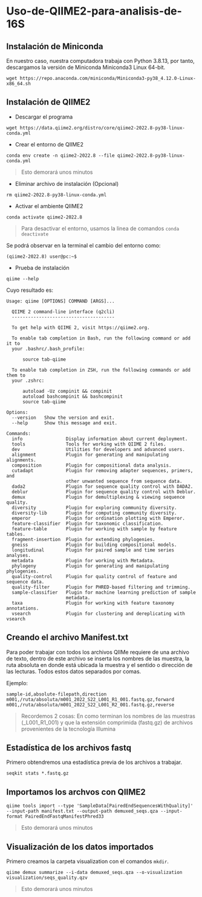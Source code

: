 # Uso-de-QIIME2-para-analisis-de-16S

## Instalación de Miniconda

En nuestro caso, nuestra computadora trabaja con Python 3.8.13, por tanto, descargamos la versión de Miniconda Miniconda3 Linux 64-bit.

```
wget https://repo.anaconda.com/miniconda/Miniconda3-py38_4.12.0-Linux-x86_64.sh
```

## Instalación de QIIME2

* Descargar el programa

```
wget https://data.qiime2.org/distro/core/qiime2-2022.8-py38-linux-conda.yml
```

* Crear el entorno de QIIME2

```
conda env create -n qiime2-2022.8 --file qiime2-2022.8-py38-linux-conda.yml
```

> Esto demorará unos minutos 

* Eliminar archivo de instalación (Opcional) 

```
rm qiime2-2022.8-py38-linux-conda.yml
```

* Activar el ambiente QIIME2

```
conda activate qiime2-2022.8
```

> Para desactivar el entorno, usamos la linea de comandos `conda deactivate`

Se podrá observar en la terminal el cambio del entorno como:

```
(qiime2-2022.8) user@pc:~$
```

* Prueba de instalación 

```
qiime --help
```

Cuyo resultado es: 

```
Usage: qiime [OPTIONS] COMMAND [ARGS]...

  QIIME 2 command-line interface (q2cli)
  --------------------------------------

  To get help with QIIME 2, visit https://qiime2.org.

  To enable tab completion in Bash, run the following command or add it to
  your .bashrc/.bash_profile:

      source tab-qiime

  To enable tab completion in ZSH, run the following commands or add them to
  your .zshrc:

      autoload -Uz compinit && compinit
      autoload bashcompinit && bashcompinit
      source tab-qiime

Options:
  --version   Show the version and exit.
  --help      Show this message and exit.

Commands:
  info                Display information about current deployment.
  tools               Tools for working with QIIME 2 files.
  dev                 Utilities for developers and advanced users.
  alignment           Plugin for generating and manipulating alignments.
  composition         Plugin for compositional data analysis.
  cutadapt            Plugin for removing adapter sequences, primers, and
                      other unwanted sequence from sequence data.
  dada2               Plugin for sequence quality control with DADA2.
  deblur              Plugin for sequence quality control with Deblur.
  demux               Plugin for demultiplexing & viewing sequence quality.
  diversity           Plugin for exploring community diversity.
  diversity-lib       Plugin for computing community diversity.
  emperor             Plugin for ordination plotting with Emperor.
  feature-classifier  Plugin for taxonomic classification.
  feature-table       Plugin for working with sample by feature tables.
  fragment-insertion  Plugin for extending phylogenies.
  gneiss              Plugin for building compositional models.
  longitudinal        Plugin for paired sample and time series analyses.
  metadata            Plugin for working with Metadata.
  phylogeny           Plugin for generating and manipulating phylogenies.
  quality-control     Plugin for quality control of feature and sequence data.
  quality-filter      Plugin for PHRED-based filtering and trimming.
  sample-classifier   Plugin for machine learning prediction of sample
                      metadata.
  taxa                Plugin for working with feature taxonomy annotations.
  vsearch             Plugin for clustering and dereplicating with vsearch
```

## Creando el archivo Manifest.txt 

Para poder trabajar con todos los archivos QIIMe requiere de una archivo de texto, dentro de este archivo se inserta los nombres de las muestra, la ruta absoluta en donde está ubicada la muestra y el sentido o dirección de las lecturas. Todos estos datos separados por comas. 

Ejemplo:

```
sample-id,absolute-filepath,direction
m001,/ruta/absoluta/m001_2022_S22_L001_R1_001.fastq.gz,forward
m001,/ruta/absoluta/m001_2022_S22_L001_R2_001.fastq.gz,reverse
```

> Recordemos 2 cosas: En como terminan los nombres de las muestras (_L001_R1_001) y que la extensión comprimida (fastq.gz) de archivos provenientes de la tecnología Illumina

## Estadística de los archivos fastq

Primero obtendremos una estadística previa de los archivos a trabajar.

```
seqkit stats *.fastq.gz
```

## Importamos los archvos con QIIME2

```
qiime tools import --type 'SampleData[PairedEndSequencesWithQuality]' --input-path manifest.txt --output-path demuxed_seqs.qza --input-format PairedEndFastqManifestPhred33
```

> Esto demorará unos minutos

## Visualización de los datos importados

Primero creamos la carpeta visualization con el comandos `mkdir`.

```
qiime demux summarize --i-data demuxed_seqs.qza --o-visualization visualization/seqs_quality.qzv
```

> Esto demorará unos minutos
